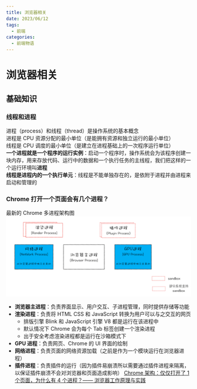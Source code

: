 ```yaml
---
title: 浏览器相关
date: 2023/06/12
tags:
  - 前端
categories:
  - 前端物语
---
```


# 浏览器相关

## 基础知识

### 线程和进程

进程（process）和线程（thread）是操作系统的基本概念\
进程是 CPU 资源分配的最小单位（是能拥有资源和独立运行的最小单位）\
线程是 CPU 调度的最小单位（是建立在进程基础上的一次程序运行单位）\
**一个进程就是一个程序的运行实例**：启动一个程序时，操作系统会为该程序创建一块内存，用来存放代码、运行中的数据和一个执行任务的主线程，我们把这样的一个运行环境叫**进程**\
**线程是进程内的一个执行单元**：线程是不能单独存在的，是依附于进程并由进程来启动和管理的
<custom-block title="进程和线程的关系特点" content="<ul><li>进程是拥有资源的基本单位；线程是调度和分配的基本单位（是进程内的一个执行单元，也是进程内的可调度实体）</li><li>进程之间相互隔离，互不干扰</li><li>一个进程中可以并发执行多个线程</li><li>一个线程只能隶属于一个进程，而一个进程是可以拥有多个线程的（但至少有一个主线程）</li><li>同一进程的所有线程共享该进程的所有数据</li><li>进程中的任意一线程执行出错，都会导致整个进程的崩溃</li><li>当一个进程关闭之后，操作系统会回收进程所占用的内存</li></ul>"></custom-block>

### Chrome 打开一个页面会有几个进程？

最新的 Chrome 多进程架构图
![](./img/browser-1.png)

- **浏览器主进程**：负责界面显示、用户交互、子进程管理，同时提供存储等功能
- **渲染进程**：负责将 HTML CSS 和 JavaScript 转换为用户可以与之交互的网页
  - 排版引擎 Blink 和 JavaScript 引擎 V8 都是运行在该进程中
  - 默认情况下 Chrome 会为每个 Tab 标签创建一个渲染进程
  - 出于安全考虑渲染进程都是运行在沙箱模式下
- **GPU 进程**：负责网页、Chrome 的 UI 界面的绘制
- **网络进程**：负责页面的网络资源加载（之前是作为一个模块运行在浏览器进程）
- **插件进程**：负责插件的运行（因为插件易崩溃所以需要通过插件进程来隔离，以保证插件崩溃不会对浏览器和页面造成影响）
  [Chrome 架构：仅仅打开了 1 个页面，为什么有 4 个进程？—— 浏览器工作原理与实践](https://time.geekbang.org/column/article/113513)
